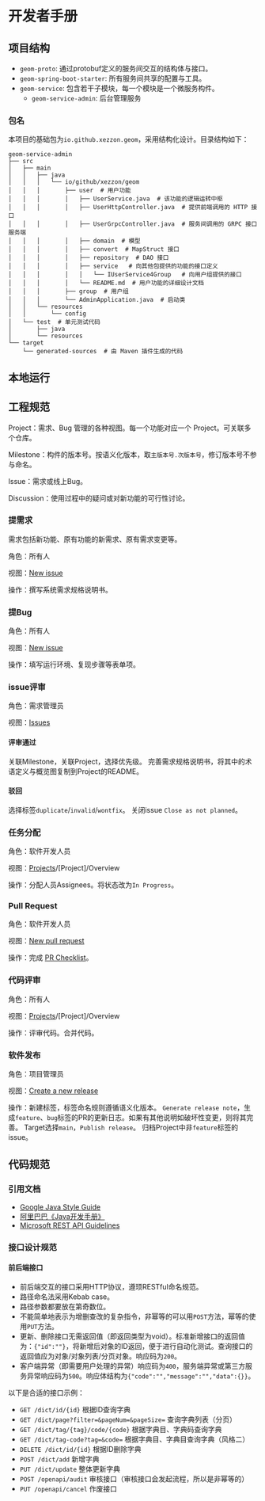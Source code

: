 # 开发者手册

## 项目结构

- `geom-proto`: 通过protobuf定义的服务间交互的结构体与接口。
- `geom-spring-boot-starter`: 所有服务间共享的配置与工具。
- `geom-service`: 包含若干子模块，每一个模块是一个微服务构件。
  - `geom-service-admin`: 后台管理服务

### 包名

本项目的基础包为`io.github.xezzon.geom`，采用结构化设计。目录结构如下：

```
geom-service-admin
├── src
│   ├── main
│   │   ├── java
│   │   │   └── io/github/xezzon/geom
│   │   │       ├── user  # 用户功能
│   │   │       │   ├── UserService.java  # 该功能的逻辑运转中枢
│   │   │       │   ├── UserHttpController.java  # 提供前端调用的 HTTP 接口
│   │   │       │   ├── UserGrpcController.java  # 服务间调用的 GRPC 接口服务端
│   │   │       │   ├── domain  # 模型
│   │   │       │   ├── convert  # MapStruct 接口
│   │   │       │   ├── repository  # DAO 接口
│   │   │       │   ├── service   # 向其他包提供的功能的接口定义
│   │   │       │   │   └── IUserService4Group   # 向用户组提供的接口
│   │   │       │   └── README.md  # 用户功能的详细设计文档
│   │   │       ├── group  # 用户组
│   │   │       └── AdminApplication.java  # 启动类
│   │   └── resources
│   │       └── config
│   └── test  # 单元测试代码
│       ├── java
│       └── resources
└── target
    └── generated-sources  # 由 Maven 插件生成的代码
```

## 本地运行

## 工程规范

Project：需求、Bug 管理的各种视图。每一个功能对应一个 Project。可关联多个仓库。

Milestone：构件的版本号。按语义化版本，取`主版本号.次版本号`，修订版本号不参与命名。

Issue：需求或线上Bug。

Discussion：使用过程中的疑问或对新功能的可行性讨论。

### 提需求

需求包括新功能、原有功能的新需求、原有需求变更等。

角色：所有人

视图：[New issue](https://github.com/xezzon/geom-spring-boot/issues/new?assignees=&labels=feature&projects=&template=feature_request.md)

操作：撰写系统需求规格说明书。

### 提Bug

角色：所有人

视图：[New issue](https://github.com/xezzon/geom-spring-boot/issues/new?assignees=&labels=bug&projects=&template=bug_report.yml)

操作：填写运行环境、复现步骤等表单项。

### issue评审

角色：需求管理员

视图：[Issues](https://github.com/xezzon/geom-spring-boot/issues)

#### 评审通过

关联Milestone，关联Project，选择优先级。
完善需求规格说明书，将其中的术语定义与概览图复制到Project的README。

#### 驳回

选择标签`duplicate`/`invalid`/`wontfix`。 关闭issue `Close as not planned`。

### 任务分配

角色：软件开发人员

视图：[Projects](https://github.com/xezzon/geom-spring-boot/projects)/[Project]/Overview

操作：分配人员Assignees。将状态改为`In Progress`。

### Pull Request

角色：软件开发人员

视图：[New pull request](https://github.com/xezzon/geom-spring-boot/pulls)

操作：完成 [PR Checklist](.github/pull_request_template.md)。

### 代码评审

角色：所有人

视图：[Projects](https://github.com/xezzon/geom-spring-boot/projects)/[Project]/Overview

操作：评审代码。合并代码。

### 软件发布

角色：项目管理员

视图：[Create a new release](https://github.com/xezzon/geom-spring-boot/releases/new)

操作：新建标签，标签命名规则遵循语义化版本。
`Generate release note`，生成`feature`、`bug`标签的PR的更新日志。如果有其他说明如破坏性变更，则将其完善。
Target选择`main`，`Publish release`。
归档Project中非`feature`标签的issue。

## 代码规范

### 引用文档

- [Google Java Style Guide](https://google.github.io/styleguide/javaguide.html)
- [阿里巴巴《Java开发手册》](https://github.com/alibaba/p3c/)
- [Microsoft REST API Guidelines](https://github.com/microsoft/api-guidelines)

### 接口设计规范

#### 前后端接口

- 前后端交互的接口采用HTTP协议，遵顼RESTful命名规范。
- 路径命名法采用Kebab case。
- 路径参数都要放在第奇数位。
- 不能简单地表示为增删查改的复杂指令，非幂等的可以用`POST`方法，幂等的使用`PUT`方法。
- 更新、删除接口无需返回值（即返回类型为void）。标准新增接口的返回值为：`{"id":""}`，将新增后对象的ID返回，便于进行自动化测试。查询接口的返回值应为对象/对象列表/分页对象。响应码为`200`。
- 客户端异常（即需要用户处理的异常）响应码为`400`，服务端异常或第三方服务异常响应码为`500`。响应体结构为`{"code":"","message":"","data":{}}`。

以下是合适的接口示例：

- `GET /dict/id/{id}` 根据ID查询字典
- `GET /dict/page?filter=&pageNum=&pageSize=` 查询字典列表（分页）
- `GET /dict/tag/{tag}/code/{code}` 根据字典目、字典码查询字典
- `GET /dict/tag-code?tag=&code=` 根据字典目、字典目查询字典（风格二）
- `DELETE /dict/id/{id}` 根据ID删除字典
- `POST /dict/add` 新增字典
- `PUT /dict/update` 整体更新字典
- `POST /openapi/audit` 审核接口（审核接口会发起流程，所以是非幂等的）
- `PUT /openapi/cancel` 作废接口
